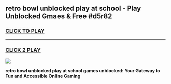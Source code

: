 
## retro bowl unblocked play at school - Play Unblocked Gmaes & Free #d5r82
<h3>
<a href="https://news.freeplayer.one?title=retro_bowl_unblocked_play_at_school&ref=26F">CLICK TO PLAY</a></h3>
<hr>

<h3>
<a href="https://news.freeplayer.one?title=retro_bowl_unblocked_play_at_school&ref=26F">CLICK 2 PLAY</a>
  
</h3>

<a href="https://news.freeplayer.one?title=retro_bowl_unblocked_play_at_school&ref=26F/"><img src="https://clearcache.store/games.png"></a>


**retro bowl unblocked play at school games unblocked: Your Gateway to Fun and Accessible Online Gaming**
